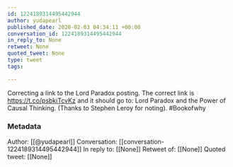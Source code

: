 ```yaml
---
id: 1224189314495442944
author: yudapearl
published_date: 2020-02-03 04:34:11 +00:00
conversation_id: 1224189314495442944
in_reply_to: None
retweet: None
quoted_tweet: None
type: tweet
tags:

---
```


Correcting a link to the Lord Paradox posting. The correct link is https://t.co/psbkiTcvKz
and it should go to: Lord Paradox and the Power of Causal Thinking. (Thanks to Stephen Leroy for noting). #Bookofwhy

### Metadata

Author: [[@yudapearl]]
Conversation: [[conversation-1224189314495442944]]
In reply to: [[None]]
Retweet of: [[None]]
Quoted tweet: [[None]]
